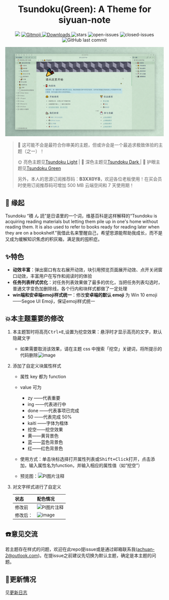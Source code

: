 <h1 align="center">Tsundoku(Green): A Theme for siyuan-note</h1>

<p align="center">          
           <a title="Hits" target="_blank" href="https://github.com/Achuan-2/siyuan-themes-tsundoku-green"><img src="https://hits.b3log.org/Achuan-2/siyuan-themes-tsundoku-green.svg" ></a>
           <a href="https://gitmoji.dev">
             <img src="https://img.shields.io/badge/gitmoji-%20😜%20😍-FFDD67.svg?style=flat-square" alt="Gitmoji">
           </a>
           <a href="https://github.com/Achuan-2/siyuan-themes-tsundoku-green/releases/latest/download/siyuan-themes-tsundoku-green.zip">
                      <img src="https://img.shields.io/github/downloads/Achuan-2/siyuan-themes-tsundoku-green/total?logo=github" alt="Downloads">
           </a>
           <a href="https://github.com/Achuan-2/siyuan-themes-tsundoku-green/releases">
                      <https://img.shields.io/github/release/Achuan-2/siyuan-themes-tsundoku-green.svg" alt="Release">
           </a>
           <img src="https://img.shields.io/github/stars/Achuan-2/siyuan-themes-tsundoku-green" alt="stars">
           <img src="https://img.shields.io/github/issues-raw/Achuan-2/siyuan-themes-tsundoku-green" alt="open-issues">
           <img src="https://img.shields.io/github/issues-closed-raw/Achuan-2/siyuan-themes-tsundoku-green" alt="closed-issues">
          <img src="https://img.shields.io/github/last-commit/Achuan-2/siyuan-themes-tsundoku-green" alt="GitHub last commit">
</p>

![preview](preview.png)

> 🎠 这可能不会是最符合你审美的主题，但或许会是一个最追求极致体验的主题（之一）！
> 
> 🌞 亮色主题见[Tsundoku Light](https://github.com/Achuan-2/siyuan-themes-tsundoku-light) | 🌛 深色主题见[Tsundoku Dark ](https://github.com/Achuan-2/siyuan-themes-tsundoku) | 🥗 护眼主题见[Tsundoku Green](https://github.com/Achuan-2/siyuan-themes-tsundoku-greent)
> 
>
> 另外，本人的思源订阅推荐码：**B3XX0Y8**，欢迎各位老板使用！在买会员时使用订阅推荐码可增加 500 MB 云端空间和 7 天使用期！

## 💌 **缘起**

Tsundoku “積 ん 読”是日语里的一个词，维基百科是这样解释的“Tsundoku is acquiring reading materials but letting them pile up in one's home without reading them. It is also used to refer to books ready for reading later when they are on a bookshelf.”我借此名来警醒自己，希望思源能帮助我成长，而不是又成为缓解知识焦虑的积灰箱，满足我的囤积症。



## ✨特色

* **动效丰富**：弹出窗口有左右展开动效，块引用预览页面展开动效、点开关闭窗口动效，丰富用户在写作和阅读时的体验
* **任务列表样式优化**：对任务列表效果做了最多的优化，当把任务列表勾选时，普通文字变色加删除线，各个行内和块样式都做了一定处理
* **win端和安卓端emoji样式统一**：修改**安卓端的默认 emoji** 为 Win 10 emoji——Segoe UI Emoji，保证emoji样式统一

## 💥本主题重要的修改

1. 本主题暂时将高亮<kbd>Ctrl+E</kbd>,设置为挖空效果：悬浮时才显示高亮的文字，默认隐藏文字

   * 如果需要取消该效果，请在主题 css 中搜索「挖空」关键词，将所提示的代码删除![image](https://user-images.githubusercontent.com/60436214/129722555-7efb578e-e910-4c6a-9658-312efb7d78a7.png)
2. 添加了自定义块属性样式

   * 属性 key 都为 function
   * value 可为

     * zy ——代表重要
     * ing ——代表进行中
     * done ——代表事项已完成
     * 50 ——代表完成 50%
     * kaiti ——字体为楷体
     * 挖空——挖空效果
     * 黄——黄背景色
     * 蓝——蓝色背景色
     * 红——红色背景色
   * 使用方式：单击块标选择打开属性列表或<kbd>Shift+Click</kbd>打开，点击<kbd>添加</kbd>，输入属性名为function，并输入相应的属性值（如“挖空”）
   * 预览图：![Pl图片注释](https://b3logfile.com/siyuan/1610205759005/assets/image-20210811113600-e59xodn.png)
3. 对文字样式进行了自定义

   | 状态     | 配色情况                                                                                        |
   | -------- | ----------------------------------------------------------------------------------------------- |
   | 修改前   | ![Pl图片注释](https://b3logfile.com/siyuan/1610205759005/assets/image-20210801154103-b72ek74.png) |
   | 修改后： | ![image](https://user-images.githubusercontent.com/60436214/129722513-7c48efbb-f107-423b-afdf-331a69512b2e.png)|

## **☎️意见交流**


若主题存在样式的问题，欢迎在此repo提issue或是通过邮箱联系我(achuan-2@outlook.com)。在提issue之前建议先切换为默认主题，确定是本主题的问题。


## **🚀更新情况**

见[更新日志](CHANGE_LOGS.md)
